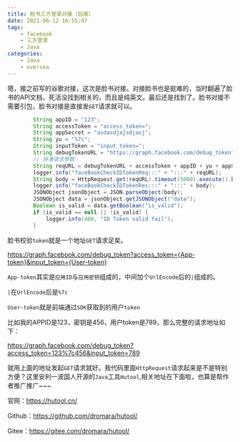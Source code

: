 ```yaml
---
title: 脸书三方登录对接（后端）
date: 2021-06-12 16:55:07
tags: 
    - facebook
    - 三方登录
    - Java
categories: 
    - Java
    - oversea
---
```


嗯，接之前写的谷歌对接，这次是脸书对接。对接脸书也是挺难的，当时翻遍了脸书的API文档，死活没找到相关的，而且是纯英文。最后还是找到了。脸书对接不需要引包，脸书对接是直接发`GET`请求就可以。



```java
        String appID = "123";
        String accessToken = "access_token=";
        String appSecret = "asdasdjajsdjasj";
        String yu = "%7c";
        String inputToken = "input_token=";
        String debugTokenURL = "https://graph.facebook.com/debug_token?";
        // 拼凑请求参数
        String reqURL = debugTokenURL + accessToken + appID + yu + appSecret + "&" + inputToken + reqVO.getIDToken();
        logger.info("faceBookCheckIDTokenReq:::" + ":::" + reqURL);
        String body = HttpRequest.get(reqURL).timeout(5000).execute().body();
        logger.info("faceBookCheckIDTokenRes:::" + ":::" + body);
        JSONObject jsonObject = JSON.parseObject(body);
        JSONObject data = jsonObject.getJSONObject("data");
        Boolean is_valid = data.getBoolean("is_valid");
        if (is_valid == null || !is_valid) {
            logger.info(400, "ID Token valid fail");
        }
```



脸书校验`token`就是一个地址`GET`请求足矣。

https://graph.facebook.com/debug_token?access_token={App-token}&input_token={User-token}



`App-token`其实是`应用ID`与`应用密钥`组成的，中间加个`UrlEncode`后的`|`组成的。

`|`在`UrlEncode`后是`%7c`



`User-token`就是前端通过`SDK`获取到的用户`token`



比如我的APPID是123，密钥是456，用户token是789，那么完整的请求地址如下：

https://graph.facebook.com/debug_token?access_token=123%7c456&input_token=789



就用上面的地址发起`GET`请求就好。我代码里面`HttpRequest`请求起来是不是特别方便？这里安利一波国人开源的`Java`工具`Hutool`,相关地址在下面啦，也算是帮作者推广推广~~~



官网：https://hutool.cn/

Github：https://github.com/dromara/hutool/

Gitee：https://gitee.com/dromara/hutool/

